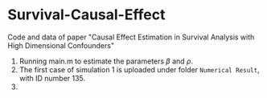 # Survival-Causal-Effect
Code and data of paper "Causal Effect Estimation in Survival Analysis with High Dimensional Confounders"

1. Running main.m to estimate the parameters $\beta$ and $\rho$.
2. The first case of simulation 1 is uploaded under folder `Numerical Result`, with ID number 135.
3. 
